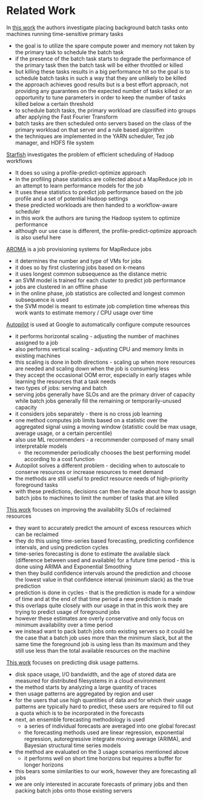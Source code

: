 # Related Work
In [this work](https://www.microsoft.com/en-us/research/wp-content/uploads/2015/08/Harvesting-OSDI16.pdf) the authors investigate placing background batch tasks onto machines running time-sensitive primary tasks
* the goal is to utilize the spare compute power and memory not taken by the primary task to schedule the batch task
* if the presence of the batch task starts to degrade the performance of the primary task then the batch task will be either throttled or killed
* but killing these tasks results in a big performance hit so the goal is to schedule batch tasks in such a way that they are unlikely to be killed
* the approach achieves good results but is a best effort approach, not providing any guarantees on the expected number of tasks killed or an opportunity to tune parameters in order to keep the number of tasks killed below a certain threshold
* to schedule batch tasks, the primary workload are classified into groups after applying the Fast Fourier Transform
* batch tasks are then scheduled onto servers based on the class of the primary workload on that server and a rule based algorithm
* the techniques are implemented in the YARN scheduler, Tez job manager, and HDFS file system

[Starfish](http://cidrdb.org/cidr2011/Papers/CIDR11_Paper36.pdf) investigates the problem of efficient scheduling of Hadoop workflows
* It does so using a profile-predict-optimize approach
* In the profiling phase statistics are collected about a MapReduce job in an attempt to learn performance models for the job
* It uses these statistics to predict job performance based on the job profile and a set of potential Hadoop settings
* these predicted workloads are then handed to a workflow-aware scheduler
* in this work the authors are tuning the Hadoop system to optimize performance
* although our use case is different, the profile-predict-optimize approach is also useful here

[AROMA](https://dl.acm.org/doi/pdf/10.1145/2371536.2371547) is a job provisioning systems for MapReduce jobs
* it determines the number and type of VMs for jobs
* it does so by first clustering jobs based on k-means
* it uses longest common subsequence as the distance metric
* an SVM model is trained for each cluster to predict job performance
* jobs are clustered in an offline phase
* in the online phase, job statistics are collected and longest common subsequence is used
* the SVM model is meant to estimate job completion time whereas this work wants to estimate memory / CPU usage over time

[Autopilot](https://john.e-wilkes.com/papers/2020-EuroSys-Autopilot.pdf) is used at Google to automatically configure compute resources
* it performs horizontal scaling - adjusting the number of machines assigned to a job
* also performs vertical scaling - adjusting CPU and memory limits in existing machines
* this scaling is done in both directions - scaling up when more resources are needed and scaling down when the job is consuming less
* they accept the occasional OOM error, especially in early stages while learning the resources that a task needs
* two types of jobs: serving and batch
* serving jobs generally have SLOs and are the primary driver of capacity while batch jobs generally fill the remaining or temporarily-unused capacity
* it considers jobs separately - there is no cross job learning
* one method computes job limits based on a statistic over the aggregated signal using a moving window (statistic could be max usage, average usage, or a certain percentile)
* also use ML recommenders - a recommender composed of many small interpretable models
  * the recommender periodically chooses the best performing model according to a cost function
* Autopilot solves a different problem - deciding when to autoscale to conserve resources or increase resources to meet demand
* the methods are still useful to predict resource needs of high-priority foreground tasks
* with these predictions, decisions can then be made about how to assign batch jobs to machines to limit the number of tasks that are killed

[This work](https://dl.acm.org/doi/pdf/10.1145/2670979.2670999) focuses on improving the availability SLOs of reclaimed resources
* they want to accurately predict the amount of excess resources which can be reclaimed
* they do this using time-series based forecasting, predicting confidence intervals, and using prediction cycles
* time-series forecasting is done to estimate the available slack (difference between used and available) for a future time period - this is done using ARIMA and Exponential Smoothing
* then they build confidence intervals around the prediction and choose the lowest value in that confidence interval (minimum slack) as the true prediction
* prediction is done in cycles - that is the prediction is made for a window of time and at the end of that time period a new prediction is made
* this overlaps quite closely with our usage in that in this work they are trying to predict usage of foreground jobs
* however these estimates are overly conservative and only focus on minimum availability over a time period
* we instead want to pack batch jobs onto existing servers so it could be the case that a batch job uses more than the minimum slack, but at the same time the foreground job is using less than its maximum and they still use less than the total available resources on the machine

[This work](https://dl-acm-org.myaccess.library.utoronto.ca/doi/pdf/10.1145/2287036.2287050) focuses on predicting disk usage patterns.
* disk space usage, I/O bandwidth, and the age of stored data are measured for distributed filesystems in a cloud environment
* the method starts by analyzing a large quantity of traces
* then usage patterns are aggregated by region and user
* for the users that use high quantities of data and for which their usage patterns are typically hard to predict, these users are required to fill out a quota which is to be incorporated in the forecasts
* next, an ensemble forecasting methodology is used
  * a series of individual forecasts are averaged into one global forecast
  * the forecasting methods used are linear regression, exponential regression, autoregressive integrate moving average (ARIMA), and Bayesian structural time series models
* the method are evaluated on the 3 usage scenarios mentioned above
  * it performs well on short time horizons but requires a buffer for longer horizons
* this bears some similarities to our work, however they are forecasting all jobs
* we are only interested in accurate forecasts of primary jobs and then packing batch jobs onto those existing servers
